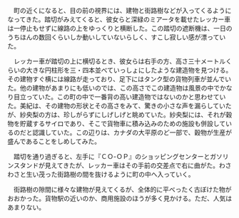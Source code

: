　町の近くになると、目の前の視界には、建物と街路樹などが入ってくるようになってきた。踏切がみえてくると、彼女らと深緑のミアータを載せたレッカー車は一停止もせずに線路の上をゆっくりと横断した。この踏切の遮断機は、一日のうちほんの数回くらいしか動いしていないらしく、すこし寂しい感が漂っていた。

　レッカー車が踏切の上に横切るとき、彼女らは右手の方、高さ三十メートルくらいの大きな円柱形を三・四本並べていっしょにしたような建造物を見つける。その建物すぐ横には線路が走っており、足下にはタンク型の貨物列車が並んでいた。他の建物があまりにも低いのでは、この高さでこの建造物は風景の中でかなり目立っていた。この町の中で一番背の高い建造物ではないのかと思わせていた。美紀は、その建物の形状とその高さをみて、驚きの小さな声を漏らしていたが、紗央梨の方は、珍しがらずにしげしげと眺めていた。紗央梨には、それが穀物を貯蔵するサイロであり、そこで貨物車に積み込みのための施設も併設しているのだと認識していた。この辺りは、カナダの大平原のど一部で、穀物が生産が盛んであることをしめしてみた。

　踏切を通り過ぎると、左手に『ＣＯ-ＯＰ』のショッピングセンターとガソリンスタンドが見えてきたが、レッカー車はその手前の交差点で右に曲がた。わさわさと生い茂った街路樹の間を抜けるように町の中へ入っていく。

　街路樹の隙間に様々な建物が見えてくるが、全体的に平べったく古ぼけた物がおおかった。貨物駅の近いのか、商用施設のほうが多く見かける。ただ、人気はあまりない。

　

　

